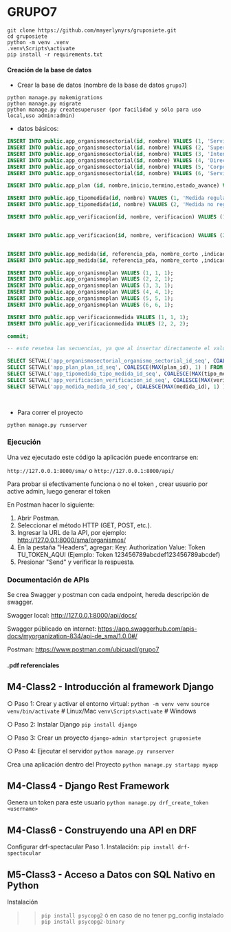 # GRUPO7

```
git clone https://github.com/mayerlynyrs/gruposiete.git
cd gruposiete
python -m venv .venv
.venv\Scripts\activate
pip install -r requirements.txt
```

#### Creación de la base de datos

- Crear la base de datos (nombre de la base de datos `grupo7`)


 ```
python manage.py makemigrations
python manage.py migrate
python manage.py createsuperuser (por facilidad y sólo para uso local,uso admin:admin)

```

- datos básicos: 
```sql
INSERT INTO public.app_organismosectorial(id, nombre) VALUES (1, 'Servicio de Evaluación Ambiental');
INSERT INTO public.app_organismosectorial(id, nombre) VALUES (2, 'Superintendencia de Electricidad y Combustibles');
INSERT INTO public.app_organismosectorial(id, nombre) VALUES (3, 'Intendencia Regional de Valparaíso');
INSERT INTO public.app_organismosectorial(id, nombre) VALUES (4, 'Dirección General del Territorio Marítimo y de Marina Mercante');
INSERT INTO public.app_organismosectorial(id, nombre) VALUES (5, 'Corporación Nacional Forestal');
INSERT INTO public.app_organismosectorial(id, nombre) VALUES (6, 'Servicio Agrícola y Ganadero');

INSERT INTO public.app_plan (id, nombre,inicio,termino,estado_avance) VALUES (1, 'PLAN DE PREVENCIÓN Y DESCONTAMINACIÓN ATMOSFÉRICA PARA LAS COMUNAS DE CONCÓN, QUINTERO Y PUCHUNCAVÍ', '2025-01-30 18:14:24-03', '2025-12-31 18:14:36-03', '0 %');

INSERT INTO public.app_tipomedida(id, nombre) VALUES (1, 'Medida regulatoria');
INSERT INTO public.app_tipomedida(id, nombre) VALUES (2, 'Medida no regulatoria');

INSERT INTO public.app_verificacion(id, nombre, verificacion) VALUES (1, 'RCA aprobadas', 'Registro de las RCA aprobadas identificando el titular, la RCA, las emisiones y el monto a compensar');


INSERT INTO public.app_verificacion(id, nombre, verificacion) VALUES (2, 'Cumple art 33 SEC', 'Oficialización de la instrucción de SEC para cumplir con el sistema indicado en el artículo 33 del plan');


INSERT INTO public.app_medida(id, referencia_pda, nombre_corto ,indicador,formula_de_calculo, frecuencia_reporte , tipo_de_dato_a_validar, organismo_sectorial_id, plan_id, tipo_medida_id ) VALUES (1, '42,43,44', 'RCA que contenga obligación de compensar emisiones', 'Número de RCA aprobadas en el año t que contengan obligaciones de compensar emisiones atmosféricas', 'Suma del número de RCA aprobadas que contengan obligaciones de compensar emisiones atmosféricas', 'ANUAL', 'numeric', 1, 1, 2);
INSERT INTO public.app_medida(id, referencia_pda, nombre_corto ,indicador,formula_de_calculo, frecuencia_reporte , tipo_de_dato_a_validar, organismo_sectorial_id, plan_id, tipo_medida_id ) VALUES (2, '33,37', 'Requisito del sistema de almacenamiento intermedio', 'Instrucciones de SEC para cumplir con el sistema de almacenamiento intermedio u otro con el mismo objetivo, conforme al artículo 5 de DS n°160/2008', 'Si/No', 'UNICA', 'string', 2, 1, 1);

INSERT INTO public.app_organismoplan VALUES (1, 1, 1);
INSERT INTO public.app_organismoplan VALUES (2, 2, 1);
INSERT INTO public.app_organismoplan VALUES (3, 3, 1);
INSERT INTO public.app_organismoplan VALUES (4, 4, 1);
INSERT INTO public.app_organismoplan VALUES (5, 5, 1);
INSERT INTO public.app_organismoplan VALUES (6, 6, 1);

INSERT INTO public.app_verificacionmedida VALUES (1, 1, 1);
INSERT INTO public.app_verificacionmedida VALUES (2, 2, 2);

commit;

-- esto resetea las secuencias, ya que al insertar directamente el valor de una pk, pierde la sincronIa con la tabla

SELECT SETVAL('app_organismosectorial_organismo_sectorial_id_seq', COALESCE(MAX(organismo_sectorial_id), 1) ) FROM app_organismosectorial;
SELECT SETVAL('app_plan_plan_id_seq', COALESCE(MAX(plan_id), 1) ) FROM app_plan;
SELECT SETVAL('app_tipomedida_tipo_medida_id_seq', COALESCE(MAX(tipo_medida_id), 1) ) FROM app_tipomedida;
SELECT SETVAL('app_verificacion_verificacion_id_seq', COALESCE(MAX(verificacion_id), 1) ) FROM app_verificacion;
SELECT SETVAL('app_medida_medida_id_seq', COALESCE(MAX(medida_id), 1) ) FROM app_medida;

 
```
- Para correr el proyecto
```
python manage.py runserver
```

### Ejecución

Una vez ejecutado este código la aplicación puede encontrarse en:

`http://127.0.0.1:8000/sma/` o `http://127.0.0.1:8000/api/`

Para probar si efectivamente funciona o no el token , crear usuario por active admin, luego generar el token

En Postman hacer lo siguiente: 
1. Abrir Postman.
2. Seleccionar el método HTTP (GET, POST, etc.).
3. Ingresar la URL de la API, por ejemplo:
   http://127.0.0.1:8000/sma/organismos/
4. En la pestaña "Headers", agregar:
   Key: Authorization
   Value: Token TU_TOKEN_AQUI
   (Ejemplo: Token 123456789abcdef123456789abcdef)
5. Presionar "Send" y verificar la respuesta.

### Documentación de APIs

Se crea Swagger y postman con cada endpoint, hereda descripción de swagger.

Swagger local: http://127.0.0.1:8000/api/docs/

Swagger públicado en internet: https://app.swaggerhub.com/apis-docs/myorganization-834/api-de_sma/1.0.0#/

Postman:  https://www.postman.com/ubicuacl/grupo7


#### .pdf referenciales
## M4-Class2 - Introducción al framework Django
○ Paso 1: Crear y activar el entorno virtual:
`python -m venv venv`
`source venv/bin/activate` # Linux/Mac
`venv\Scripts\activate` # Windows

○ Paso 2: Instalar Django
`pip install django`

○ Paso 3: Crear un proyecto
`django-admin startproject gruposiete`

○ Paso 4: Ejecutar el servidor
`python manage.py runserver`

Crea una aplicación dentro del Proyecto
`python manage.py startapp myapp`

## M4-Class4 - Django Rest Framework
<!-- Extendiendo la API -->
Genera un token para este usuario
`python manage.py drf_create_token <username>`

## M4-Class6 - Construyendo una API en DRF
Configurar drf-spectacular
Paso 1. Instalación: `pip install drf-spectacular`

## M5-Class3 - Acceso a Datos con SQL Nativo en Python
Instalación
>> `pip install psycopg2`
ó en caso de no tener pg_config instalado
>> `pip install psycopg2-binary`
